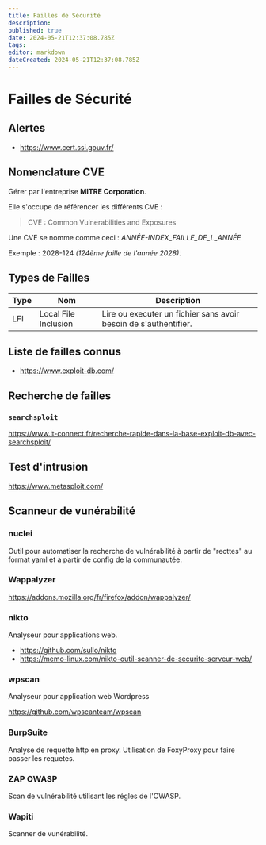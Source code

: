 ```yaml
---
title: Failles de Sécurité
description: 
published: true
date: 2024-05-21T12:37:08.785Z
tags: 
editor: markdown
dateCreated: 2024-05-21T12:37:08.785Z
---
```


# Failles de Sécurité

## Alertes

- <https://www.cert.ssi.gouv.fr/>

## Nomenclature CVE

Gérer par l'entreprise **MITRE Corporation**.

Elle s'occupe de référencer les différents CVE :

> CVE : Common Vulnerabilities and Exposures

Une CVE se nomme comme ceci : *ANNÉE-INDEX_FAILLE_DE_L_ANNÉE*

Exemple : 2028-124 *(124ème faille de l'année 2028)*.

## Types de Failles

| Type | Nom | Description |
|---|---|---
| LFI | Local File Inclusion | Lire ou executer un fichier sans avoir besoin de s'authentifier.

## Liste de failles connus

- <https://www.exploit-db.com/>

## Recherche de failles

### `searchsploit`

<https://www.it-connect.fr/recherche-rapide-dans-la-base-exploit-db-avec-searchsploit/>

## Test d'intrusion
<https://www.metasploit.com/>

## Scanneur de vunérabilité

### nuclei

Outil pour automatiser la recherche de vulnérabilité à partir de "recttes" au format yaml et à partir de config de la communautée.

### Wappalyzer

<https://addons.mozilla.org/fr/firefox/addon/wappalyzer/>

### nikto

Analyseur pour applications web.

- <https://github.com/sullo/nikto>
- <https://memo-linux.com/nikto-outil-scanner-de-securite-serveur-web/>

### wpscan

Analyseur pour application web Wordpress

<https://github.com/wpscanteam/wpscan>

### BurpSuite

Analyse de requette http en proxy. Utilisation de FoxyProxy pour faire passer les requetes.

### ZAP OWASP

Scan de vulnérabilité utilisant les régles de l'OWASP.

### Wapiti

Scanner de vunérabilité.
